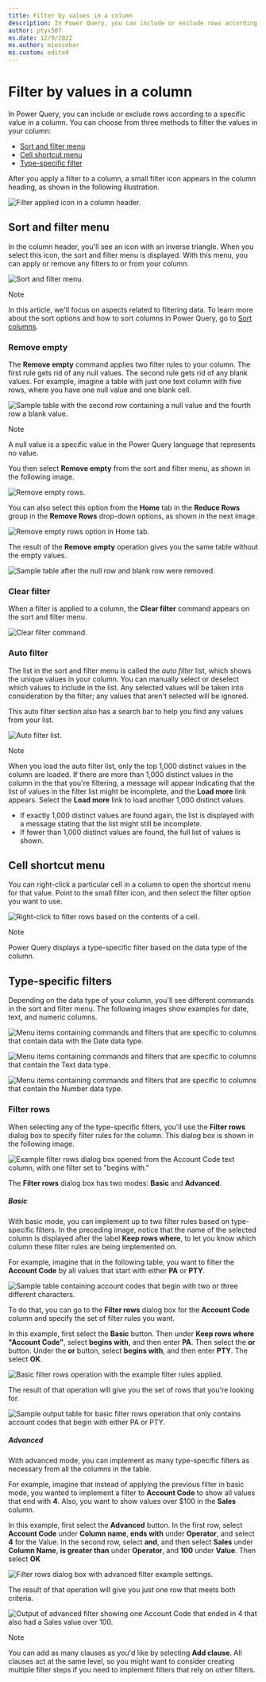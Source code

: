 ```yaml
---
title: Filter by values in a column
description: In Power Query, you can include or exclude rows according to a specific value by using any of the filter commands in a column.
author: ptyx507
ms.date: 12/9/2022
ms.author: miescobar
ms.custom: edited
---
```


# Filter by values in a column

In Power Query, you can include or exclude rows according to a specific value in a column. You can choose from three methods to filter the values in your column:

* [Sort and filter menu](#sort-and-filter-menu)
* [Cell shortcut menu](#cell-shortcut-menu)
* [Type-specific filter](#type-specific-filters)

After you apply a filter to a column, a small filter icon appears in the column heading, as shown in the following illustration.

![Filter applied icon in a column header.](media/filter-values/filter-icon.png "Filter applied icon in a column header")

## Sort and filter menu

In the column header, you'll see an icon with an inverse triangle. When you select this icon, the sort and filter menu is displayed. With this menu, you can apply or remove any filters to or from your column.

![Sort and filter menu.](media/filter-values/sort-filter-menu.png "Sort and filter menu")

> [!NOTE]
> In this article, we'll focus on aspects related to filtering data. To learn more about the sort options and how to sort columns in Power Query, go to [Sort columns](sort-columns.md).  

### Remove empty

The **Remove empty** command applies two filter rules to your column. The first rule gets rid of any null values. The second rule gets rid of any blank values. For example, imagine a table with just one text column with five rows, where you have one null value and one blank cell.

![Sample table with the second row containing a null value and the fourth row a blank value.](media/filter-values/sample-for-empty-rows.png "Sample table with the second row containing a null value and the fourth row a blank value")

> [!NOTE]
> A null value is a specific value in the Power Query language that represents no value.

You then select **Remove empty** from the sort and filter menu, as shown in the following image.

![Remove empty rows.](media/filter-values/remove-empty.png "Remove empty rows")

You can also select this option from the **Home** tab in the **Reduce Rows** group in the **Remove Rows** drop-down options, as shown in the next image.

![Remove empty rows option in Home tab.](media/filter-values/remove-rows-empty.png "Remove empty rows option in Home tab")

The result of the **Remove empty** operation gives you the same table without the empty values.

![Sample table after the null row and blank row were removed.](media/filter-values/after-remove-empty.png "Sample table after the null row and blank row were removed")

### Clear filter

When a filter is applied to a column, the **Clear filter** command appears on the sort and filter menu.

![Clear filter command.](media/filter-values/clear-filter.png "Clear filter command")

### Auto filter

The list in the sort and filter menu is called the *auto filter* list, which shows the unique values in your column. You can manually select or deselect which values to include in the list. Any selected values will be taken into consideration by the filter; any values that aren't selected will be ignored.

This auto filter section also has a search bar to help you find any values from your list.

![Auto filter list.](media/filter-values/auto-filter-menu.png "Auto filter list")

> [!NOTE]
> When you load the auto filter list, only the top 1,000 distinct values in the column are loaded. If there are more than 1,000 distinct values in the column in the that you're filtering, a message will appear indicating that the list of values in the filter list might be incomplete, and the **Load more** link appears. Select the **Load more** link to load another 1,000 distinct values.
>
> * If exactly 1,000 distinct values are found again, the list is displayed with a message stating that the list might still be incomplete.
> * If fewer than 1,000 distinct values are found, the full list of values is shown.

## Cell shortcut menu

You can right-click a particular cell in a column to open the shortcut menu for that value. Point to the small filter icon, and then select the filter option you want to use.

![Right-click to filter rows based on the contents of a cell.](media/filter-values/right-click.png "Right-click to filter rows based on the contents of a cell")

> [!NOTE]
> Power Query displays a type-specific filter based on the data type of the column.

## Type-specific filters

Depending on the data type of your column, you'll see different commands in the sort and filter menu. The following images show examples for date, text, and numeric columns.

![Menu items containing commands and filters that are specific to columns that contain data with the Date data type.](media/filter-values/date-column.png "Menu items containing commands and filters that are specific to columns that contain data with the Date data type")

![Menu items containing commands and filters that are specific to columns that contain the Text data type.](media/filter-values/text-column.png "Menu items containing commands and filters that are specific to columns that contain the Text data type")

![Menu items containing commands and filters that are specific to columns that contain the Number data type.](media/filter-values/numeric-column.png "Menu items containing commands and filters that are specific to columns that contain the Number data type")

### Filter rows

When selecting any of the type-specific filters, you'll use the **Filter rows** dialog box to specify filter rules for the column. This dialog box is shown in the following image.

![Example filter rows dialog box opened from the Account Code text column, with one filter set to "begins with."](media/filter-values/filter-rows-window.png "Example filter rows dialog box opened from the Account Code text column")

The **Filter rows** dialog box has two modes: **Basic** and **Advanced**.

##### Basic

With basic mode, you can implement up to two filter rules based on type-specific filters. In the preceding image, notice that the name of the selected column is displayed after the label **Keep rows where**, to let you know which column these filter rules are being implemented on.

For example, imagine that in the following table, you want to filter the **Account Code** by all values that start with either **PA** or **PTY**.

![Sample table containing account codes that begin with two or three different characters.](media/filter-values/sample-table.png "Sample table containing account codes that begin with two or three different characters")

To do that, you can go to the **Filter rows** dialog box for the **Account Code** column and specify the set of filter rules you want.

In this example, first select the **Basic** button. Then under **Keep rows where "Account Code"**, select **begins with**, and then enter **PA**. Then select the **or** button. Under the **or** button, select **begins with**, and then enter **PTY**. The select **OK**.

![Basic filter rows operation with the example filter rules applied.](media/filter-values/filter-rows-window-basic-mode.png "Basic filter rows operation with the example filter rules applied")

The result of that operation will give you the set of rows that you're looking for.

![Sample output table for basic filter rows operation that only contains account codes that begin with either PA or PTY.](media/filter-values/filter-rows-window-basic-mode-output.png "Sample output table for basic filter rows operation that only contains account codes that begin with either PA or PTY")

##### Advanced

With advanced mode, you can implement as many type-specific filters as necessary from all the columns in the table.

For example, imagine that instead of applying the previous filter in basic mode, you wanted to implement a filter to **Account Code** to show all values that end with **4**. Also, you want to show values over $100 in the **Sales** column.

In this example, first select the **Advanced** button. In the first row, select **Account Code** under **Column name**, **ends with** under **Operator**, and select **4** for the Value. In the second row, select **and**, and then select **Sales** under **Column Name**, **is greater than** under **Operator**, and **100** under **Value**. Then select **OK**

![Filter rows dialog box with advanced filter example settings.](media/filter-values/filter-rows-window-advanced-mode.png "Filter rows dialog box with advanced filter example settings")

The result of that operation will give you just one row that meets both criteria.

![Output of advanced filter showing one Account Code that ended in 4 that also had a Sales value over 100.](media/filter-values/filter-rows-window-advanced-mode-output.png "Output of advanced filter showing one Account Code that ended in 4 that also had a Sales value over 100")

> [!NOTE]
> You can add as many clauses as you'd like by selecting **Add clause**. All clauses act at the same level, so you might want to consider creating multiple filter steps if you need to implement filters that rely on other filters.
